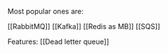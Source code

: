 

Most popular ones are:

[[RabbitMQ]]
[[Kafka]]
[[Redis as MB]]
[[SQS]]

Features:
[[Dead letter queue]]